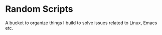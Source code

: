 # Random Scripts

A bucket to organize things I build to solve issues related to Linux, Emacs etc.



